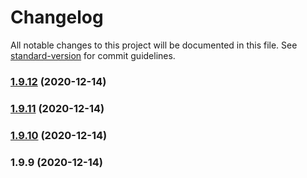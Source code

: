 # Changelog

All notable changes to this project will be documented in this file. See [standard-version](https://github.com/conventional-changelog/standard-version) for commit guidelines.

### [1.9.12](https://github.com/seyahdoo/MusicBot-1/compare/v1.9.11...v1.9.12) (2020-12-14)

### [1.9.11](https://github.com/seyahdoo/MusicBot-1/compare/v1.9.10...v1.9.11) (2020-12-14)

### [1.9.10](https://github.com/seyahdoo/MusicBot-1/compare/v1.9.9...v1.9.10) (2020-12-14)

### 1.9.9 (2020-12-14)

